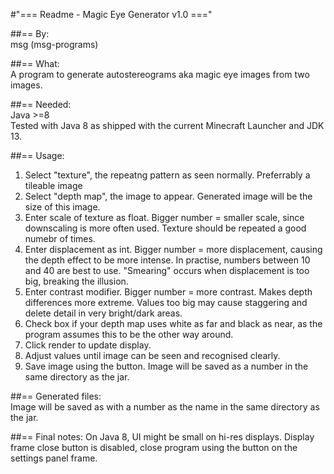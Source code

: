 #"=== Readme - Magic Eye Generator v1.0 ==="

##== By:  
msg (msg-programs)

##== What:  
A program to generate autostereograms aka magic eye images from two images.

##== Needed:  
Java >=8  
Tested with Java 8 as shipped with the current Minecraft Launcher and JDK 13.

##== Usage:  
1. Select "texture", the repeatng pattern as seen normally. Preferrably a tileable image
2. Select "depth map", the image to appear. Generated image will be the size of this image.
3. Enter scale of texture as float. Bigger number = smaller scale, since downscaling is more often used. 
	Texture should be repeated a good numebr of times.
4. Enter displacement as int. Bigger number = more displacement, causing the depth effect to be more intense.
	 In practise, numbers between 10 and 40 are best to use. "Smearing" occurs when displacement is too big, breaking the illusion.
5. Enter contrast modifier. Bigger number = more contrast. Makes depth differences more extreme.
	Values too big may cause staggering and delete detail in very bright/dark areas.
6. Check box if your depth map uses white as far and black as near, as the program assumes this to be the other way around.
7. Click render to update display. 
8. Adjust values until image can be seen and recognised clearly.
9. Save image using the button. Image will be saved as a number in the same directory as the jar.

##== Generated files:  
Image will be saved as with a number as the name in the same directory as the jar.

##== Final notes:
On Java 8, UI might be small on hi-res displays.
Display frame close button is disabled, close program using the button on the settings panel frame.